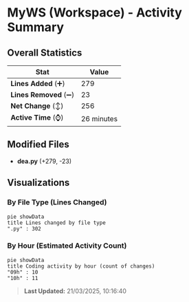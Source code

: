 # MyWS (Workspace) - Activity Summary 

## Overall Statistics

| Stat                   | Value                                                             |
| ---------------------- | ----------------------------------------------------------------- |
| **Lines Added** (➕)   | 279                                          |
| **Lines Removed** (➖) | 23                                        |
| **Net Change** (↕)    | 256                |
| **Active Time** (⌚)   | 26 minutes |


## Modified Files
- **dea.py** (+279, -23)

## Visualizations

### By File Type (Lines Changed)

```mermaid
pie showData
title Lines changed by file type
".py" : 302
```

### By Hour (Estimated Activity Count)

```mermaid
pie showData
title Coding activity by hour (count of changes)
"09h" : 10
"10h" : 11
```


> **Last Updated:** 21/03/2025, 10:16:40